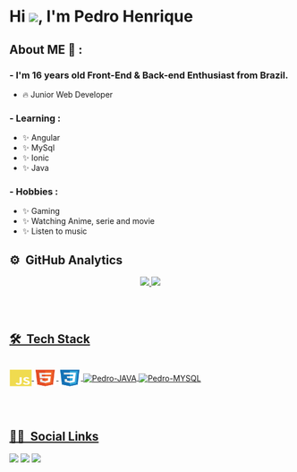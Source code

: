 <h1 align="left">Hi <img src="https://raw.githubusercontent.com/kaueMarques/kaueMarques/master/hi.gif" width="10px">, I'm Pedro Henrique</h1>

## About ME 💬 :
### - I'm 16 years old Front-End & Back-end Enthusiast from Brazil.
- 🔥 Junior Web Developer 
### - Learning :
- ✨ Angular
- ✨ MySql
- ✨ Ionic
- ✨ Java
### - Hobbies : 
- ✨ Gaming
- ✨ Watching Anime, serie and movie
- ✨ Listen to music

## ⚙️ &nbsp;GitHub Analytics
<div align="center">
  <a href="https://github.com/PedroHenriquevr">
  <img height="180em" src="https://github-readme-stats.vercel.app/api?username=PedroHenriquevr&show_icons=true&theme=dark&include_all_commits=true&count_private=true"/>
  <img height="180em" src="https://github-readme-stats.vercel.app/api/top-langs/?username=PedroHenriquevr&layout=compact&langs_count=7&theme=dark"/>
</div>

<br><br>

## 🛠 &nbsp;Tech Stack
<div style="display: inline_block"><br>
  <img align="center" alt="Pedro-Js" height="30" width="40" src="https://raw.githubusercontent.com/devicons/devicon/master/icons/javascript/javascript-plain.svg">
  <img align="center" alt="Pedro-HTML" height="30" width="40" src="https://raw.githubusercontent.com/devicons/devicon/master/icons/html5/html5-original.svg">
  <img align="center" alt="Pedro-CSS" height="30" width="40" src="https://raw.githubusercontent.com/devicons/devicon/master/icons/css3/css3-original.svg">
  <img align="center" alt="Pedro-JAVA" height="30" width="40" src="https://cdn.jsdelivr.net/gh/devicons/devicon/icons/java/java-original.svg" />
  <img align="center" alt="Pedro-MYSQL" height="30" width="40" src="https://cdn.jsdelivr.net/gh/devicons/devicon/icons/mysql/mysql-original.svg" />
</div>

<br><br>

## 🧑🏻 &nbsp;Social Links
<div> 
  <a href="https://instagram.com/pedro.hvr" target="_blank"><img src="https://img.shields.io/badge/-Instagram-%23E4405F?style=for-the-badge&logo=instagram&logoColor=white" target="_blank"></a>
  <a href = "mailto:pedrohvribeiro@gmail.com"><img src="https://img.shields.io/badge/-Gmail-%23333?style=for-the-badge&logo=gmail&logoColor=white" target="_blank"></a>
  <a href="https://www.linkedin.com/in/pedro-vieira-9179a7210/" target="_blank"><img src="https://img.shields.io/badge/-LinkedIn-%230077B5?style=for-the-badge&logo=linkedin&logoColor=white" target="_blank"></a> 

</div>
